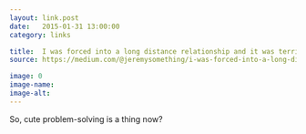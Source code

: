 ```yaml
---
layout: link.post
date:   2015-01-31 13:00:00
category: links

title:  I was forced into a long distance relationship and it was terrible so I made an app to make it less terrible.
source: https://medium.com/@jeremysomething/i-was-forced-into-a-long-distance-relationship-it-was-terrible-so-i-made-an-app-to-make-it-less-so-e030466fad1

image: 0
image-name: 
image-alt:
---
```


So, cute problem-solving is a thing now?